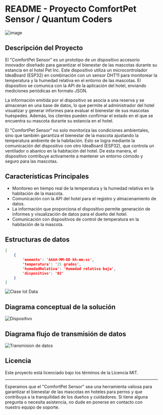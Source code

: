 # README - Proyecto ComfortPet Sensor / Quantum Coders 

![image](https://github.com/Dexfex19/ExpoCenfo/assets/65746618/40810536-2e2f-40bd-9e56-55e31dca45ac)


## Descripción del Proyecto

El "ComfortPet Sensor" es un prototipo de un dispositivo accesorio innovador diseñado para garantizar el bienestar de las mascotas durante su estancia en el hotel Pet Inc. Este dispositivo utiliza un microcontrolador IdeaBoard (ESP32) en combinación con un sensor DHT11 para monitorear la temperatura y la humedad relativa en el entorno de las mascotas. El dispositivo se comunica con la API de la aplicación del hotel, enviando mediciones periódicas en formato JSON.

La información emitida por el dispositivo se asocia a una reserva y se almacenan en una base de datos, lo que permite al administrador del hotel visualizar y generar informes para evaluar el bienestar de sus mascotas huéspedes. Además, los clientes pueden confirmar el estado en el que se encuentra su mascota durante su estancia en el hotel.

El "ComfortPet Sensor" no solo monitoriza las condiciones ambientales, sino que también garantiza el bienestar de la mascota ajustando la temperatura ambiente de la habitación. Esto se logra mediante la comunicación del dispositivo con otro IdeaBoard (ESP32), que controla un ventilador o abanico en la habitación del hotel. De esta manera, el dispositivo contribuye activamente a mantener un entorno cómodo y seguro para las mascotas.

## Características Principales

- Monitoreo en tiempo real de la temperatura y la humedad relativa en la habitación de la mascota.
- Comunicación con la API del hotel para el registro y almacenamiento de datos.
- La información que proporciona el  dispositivo permite generación de informes y visualización de datos para el dueño del hotel.
- Comunicación con dispositivos de control de temperatura en la habitación de la mascota.

## Estructuras de datos

```json
[
    {
        'momento': 'AAAA-MM-DD hh:mm:ss',
        'temperatura': '25 grados',
        'humedadRelativa': 'Humedad relativa baja',
        'dispositivo': '02'
    }
]
```

![Clase Iot Data](https://github.com/Dexfex19/ExpoCenfo/assets/65746618/07aa05b0-21f3-4bd6-8c04-77de32c0bc18)


## Diagrama conceptual de la solución

![Dispositivo](https://github.com/Dexfex19/ExpoCenfo/assets/65746618/9e0d2ee6-4a36-454c-beb9-bd608ee858ba)

## Diagrama flujo de transmisión de datos

![Transmision de datos](https://github.com/Dexfex19/ExpoCenfo/assets/65746618/997ffa9e-3e2a-460b-9dad-af1fa2f53f80)


## Licencia

Este proyecto está licenciado bajo los términos de la Licencia MIT. 

---

Esperamos que el "ComfortPet Sensor" sea una herramienta valiosa para garantizar el bienestar de las mascotas en hoteles para perros y que contribuya a la tranquilidad de los dueños y cuidadores. Si tiene alguna pregunta o necesita asistencia, no dude en ponerse en contacto con nuestro equipo de soporte.


